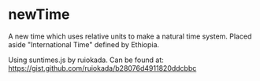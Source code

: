 # newTime
A new time which uses relative units to make a natural time system. Placed aside "International Time" defined by Ethiopia.

Using suntimes.js by ruiokada. Can be found at: https://gist.github.com/ruiokada/b28076d4911820ddcbbc
